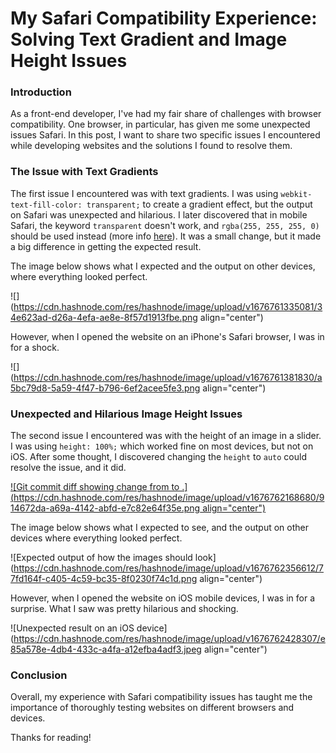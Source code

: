 # My Safari Compatibility Experience: Solving Text Gradient and Image Height Issues

### Introduction

As a front-end developer, I've had my fair share of challenges with browser compatibility. One browser, in particular, has given me some unexpected issues Safari. In this post, I want to share two specific issues I encountered while developing websites and the solutions I found to resolve them.

### The Issue with Text Gradients

The first issue I encountered was with text gradients. I was using `webkit-text-fill-color: transparent;` to create a gradient effect, but the output on Safari was unexpected and hilarious. I later discovered that in mobile Safari, the keyword `transparent` doesn't work, and `rgba(255, 255, 255, 0)` should be used instead (more info [here](https://stackoverflow.com/a/27118826)). It was a small change, but it made a big difference in getting the expected result.

The image below shows what I expected and the output on other devices, where everything looked perfect.

![](https://cdn.hashnode.com/res/hashnode/image/upload/v1676761335081/34e623ad-d26a-4efa-ae8e-8f57d1913fbe.png align="center")

However, when I opened the website on an iPhone's Safari browser, I was in for a shock.

![](https://cdn.hashnode.com/res/hashnode/image/upload/v1676761381830/a5bc79d8-5a59-4f47-b796-6ef2acee5fe3.png align="center")

### Unexpected and Hilarious Image Height Issues

The second issue I encountered was with the height of an image in a slider. I was using `height: 100%;` which worked fine on most devices, but not on iOS. After some thought, I discovered changing the `height` to `auto` could resolve the issue, and it did.

[![Git commit diff showing change from  to .](https://cdn.hashnode.com/res/hashnode/image/upload/v1676762168680/914672da-a69a-4142-abfd-e7c82e64f35e.png align="center")](https://github.com/VictorJoey/Sesshin/pull/25/commits/ed9025654b2853911653532a7bac07aec90659e2)

The image below shows what I expected to see, and the output on other devices where everything looked perfect.

![Expected output of how the images should look](https://cdn.hashnode.com/res/hashnode/image/upload/v1676762356612/77fd164f-c405-4c59-bc35-8f0230f74c1d.png align="center")

However, when I opened the website on iOS mobile devices, I was in for a surprise. What I saw was pretty hilarious and shocking.

![Unexpected result on an iOS device](https://cdn.hashnode.com/res/hashnode/image/upload/v1676762428307/e85a578e-4db4-433c-a4fa-a12efba4adf3.jpeg align="center")

### Conclusion

Overall, my experience with Safari compatibility issues has taught me the importance of thoroughly testing websites on different browsers and devices.

Thanks for reading!